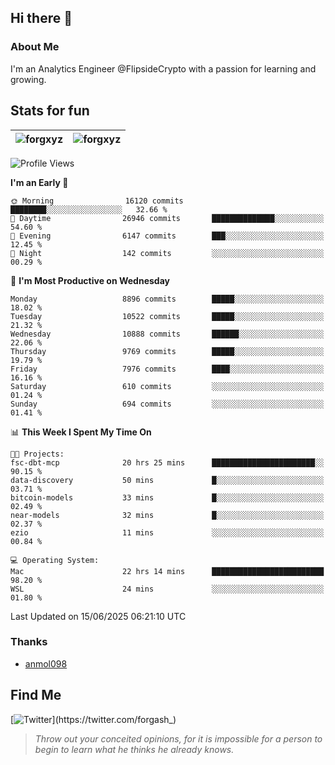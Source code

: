 ## Hi there 👋

### About Me

I'm an Analytics Engineer @FlipsideCrypto with a passion for learning and growing.
  
## Stats for fun

| <img align="center" src="https://github-readme-streak-stats.herokuapp.com/?user=forgxyz&theme=tokyonight" alt="forgxyz" /> | <img align="center" src="https://github-readme-stats.vercel.app/api?username=forgxyz&theme=tokyonight&show_icons=true" alt="forgxyz" /> |
| ------------- |------------- |


<!--START_SECTION:waka-->
![Profile Views](http://img.shields.io/badge/Profile%20Views-5-blue)

**I'm an Early 🐤** 

```text
🌞 Morning                16120 commits       ████████░░░░░░░░░░░░░░░░░   32.66 % 
🌆 Daytime                26946 commits       ██████████████░░░░░░░░░░░   54.60 % 
🌃 Evening                6147 commits        ███░░░░░░░░░░░░░░░░░░░░░░   12.45 % 
🌙 Night                  142 commits         ░░░░░░░░░░░░░░░░░░░░░░░░░   00.29 % 
```
📅 **I'm Most Productive on Wednesday** 

```text
Monday                   8896 commits        █████░░░░░░░░░░░░░░░░░░░░   18.02 % 
Tuesday                  10522 commits       █████░░░░░░░░░░░░░░░░░░░░   21.32 % 
Wednesday                10888 commits       ██████░░░░░░░░░░░░░░░░░░░   22.06 % 
Thursday                 9769 commits        █████░░░░░░░░░░░░░░░░░░░░   19.79 % 
Friday                   7976 commits        ████░░░░░░░░░░░░░░░░░░░░░   16.16 % 
Saturday                 610 commits         ░░░░░░░░░░░░░░░░░░░░░░░░░   01.24 % 
Sunday                   694 commits         ░░░░░░░░░░░░░░░░░░░░░░░░░   01.41 % 
```


📊 **This Week I Spent My Time On** 

```text
🐱‍💻 Projects: 
fsc-dbt-mcp              20 hrs 25 mins      ███████████████████████░░   90.15 % 
data-discovery           50 mins             █░░░░░░░░░░░░░░░░░░░░░░░░   03.71 % 
bitcoin-models           33 mins             █░░░░░░░░░░░░░░░░░░░░░░░░   02.49 % 
near-models              32 mins             █░░░░░░░░░░░░░░░░░░░░░░░░   02.37 % 
ezio                     11 mins             ░░░░░░░░░░░░░░░░░░░░░░░░░   00.84 % 

💻 Operating System: 
Mac                      22 hrs 14 mins      █████████████████████████   98.20 % 
WSL                      24 mins             ░░░░░░░░░░░░░░░░░░░░░░░░░   01.80 % 
```


 Last Updated on 15/06/2025 06:21:10 UTC
<!--END_SECTION:waka-->

### Thanks
 - [anmol098](https://github.com/anmol098/waka-readme-stats/)
  
## Find Me
[![Twitter](https://img.shields.io/twitter/url/https/twitter.com/forgash_.svg?style=social&label=Follow%20%40forgash_)](https://twitter.com/forgash_)


> *Throw out your conceited opinions, for it is impossible for a person to begin to learn what he thinks he already knows.* 
